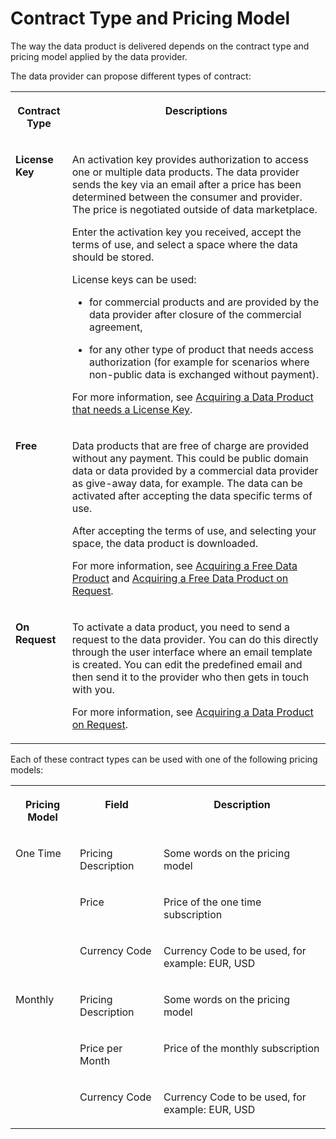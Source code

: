 <!-- loio4dd32d52ebb74242b0a9f6f227b9c085 -->

# Contract Type and Pricing Model

The way the data product is delivered depends on the contract type and pricing model applied by the data provider.

The data provider can propose different types of contract:


<table>
<tr>
<th valign="top">

Contract Type

</th>
<th valign="top">

Descriptions

</th>
</tr>
<tr>
<td valign="top">

**License Key** 

</td>
<td valign="top">

An activation key provides authorization to access one or multiple data products. The data provider sends the key via an email after a price has been determined between the consumer and provider. The price is negotiated outside of data marketplace.

Enter the activation key you received, accept the terms of use, and select a space where the data should be stored.

License keys can be used:

-   for commercial products and are provided by the data provider after closure of the commercial agreement,

-   for any other type of product that needs access authorization \(for example for scenarios where non-public data is exchanged without payment\).


For more information, see [Acquiring a Data Product that needs a License Key](acquiring-a-data-product-that-needs-a-license-key-a4fd9d6.md).

</td>
</tr>
<tr>
<td valign="top">

**Free** 

</td>
<td valign="top">

Data products that are free of charge are provided without any payment. This could be public domain data or data provided by a commercial data provider as give-away data, for example. The data can be activated after accepting the data specific terms of use.

After accepting the terms of use, and selecting your space, the data product is downloaded.

For more information, see [Acquiring a Free Data Product](acquiring-a-free-data-product-4841beb.md) and [Acquiring a Free Data Product on Request](acquiring-a-free-data-product-on-request-7119182.md).

</td>
</tr>
<tr>
<td valign="top">

**On Request** 

</td>
<td valign="top">

To activate a data product, you need to send a request to the data provider. You can do this directly through the user interface where an email template is created. You can edit the predefined email and then send it to the provider who then gets in touch with you.

For more information, see [Acquiring a Data Product on Request](acquiring-a-data-product-on-request-d212107.md).

</td>
</tr>
</table>

Each of these contract types can be used with one of the following pricing models:


<table>
<tr>
<th valign="top">

Pricing Model

</th>
<th valign="top">

Field

</th>
<th valign="top">

Description

</th>
</tr>
<tr>
<td valign="top" rowspan="3">

One Time

</td>
<td valign="top">

Pricing Description

</td>
<td valign="top">

Some words on the pricing model

</td>
</tr>
<tr>
<td valign="top">

Price

</td>
<td valign="top">

Price of the one time subscription

</td>
</tr>
<tr>
<td valign="top">

Currency Code

</td>
<td valign="top">

Currency Code to be used, for example: EUR, USD

</td>
</tr>
<tr>
<td valign="top" rowspan="3">

Monthly

</td>
<td valign="top">

Pricing Description

</td>
<td valign="top">

Some words on the pricing model

</td>
</tr>
<tr>
<td valign="top">

Price per Month

</td>
<td valign="top">

Price of the monthly subscription

</td>
</tr>
<tr>
<td valign="top">

Currency Code

</td>
<td valign="top">

Currency Code to be used, for example: EUR, USD

</td>
</tr>
</table>

